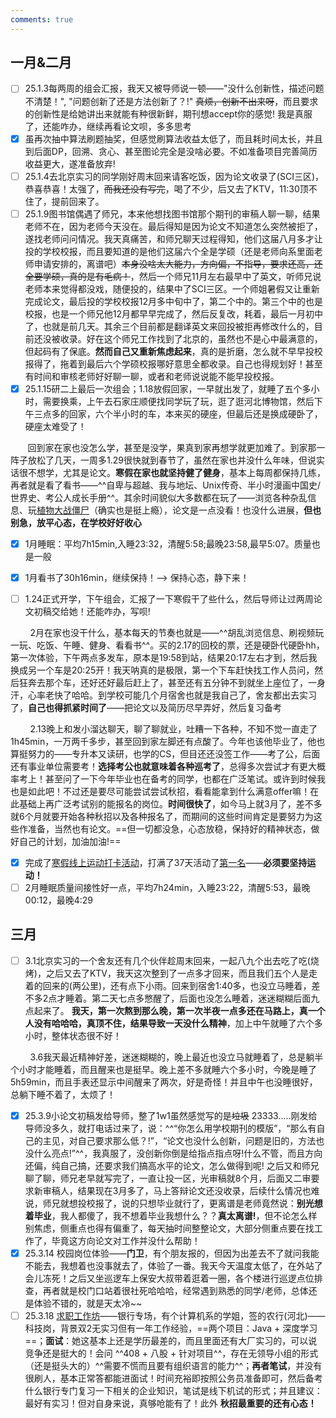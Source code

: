 ```yaml
--- 
comments: true
---
```


## 一月&二月

- [ ] 25.1.3每两周的组会汇报，我天又被导师说一顿——"没什么创新性，描述问题不清楚！", "问题创新了还是方法创新了？!" ~~真烦，创新不出来呀~~，而且要求的创新性是给她讲出来就能有种很新鲜，期刊想accept你的感觉! 我是真服了，还能咋办，继续再看论文呗，多多思考
- [x] 虽再次抽中算法刷题抽奖，但感觉刷算法收益太低了，而且耗时间太长，并且到后面DP，回溯、贪心、甚至图论完全是没啥必要。不如准备项目完善简历收益更大，遂准备放弃!
- [ ] 25.1.4去北京实习的同学刚好周末回来请客吃饭，因为论文收录了(SCI三区)，恭喜恭喜！太强了，~~而我还没有写完~~，喝了不少，后又去了KTV，11:30顶不住了，提前回来了。
- [ ] 25.1.9图书馆偶遇了师兄，本来他想找图书馆那个期刊的审稿人聊一聊，结果老师不在，因为老师今天没在。最后得知是因为论文不知道怎么突然被拒了，遂找老师问问情况。我天真痛苦，和师兄聊天过程得知，他们这届八月多才让投的学校校报，而且要知道的是他们这届六个全是学硕（还是老师向系里面老师申请安排的，离谱吧）~~本身没啥太大能力，方向偏，不指导，要求还高，还全要学硕，真的是有毛病！~~，然后一个师兄11月左右最早中了英文，听师兄说老师本来觉得都没戏，随便投的，结果中了SCI三区。一个师姐暑假又让重新完成论文，最后投的学校校报12月多中旬中了，第二个中的。第三个中的也是校报，也是一个师兄他12月都早早完成了，然后反复改，耗着，最后一月初中了，也就是前几天。其余三个目前都是翻译英文来回投被拒再修改什么的，目前还没被收录。好在这个师兄工作找到了北京的，虽然也不是心中最满意的，但起码有了保底。**然而自己又重新焦虑起来**，真的是折磨，怎么就不早早投校报得了，拖着到最后六个学硕校报哪好意思全都收录。自己也得规划好！甚至有时间和审核老师好好聊一聊，或者和老师说说能不能早投校报。
- [x] 25.1.15研二上最后一次组会；1.18放假回家，一早就出发了，就睡了五个多小时，需要换乘，上午去石家庄顺便找同学玩了玩，逛了逛河北博物馆，然后下午三点多的回家，六个半小时的车，本来买的硬座，但最后还是换成硬卧了，硬座太难受了！

&nbsp;&nbsp; &nbsp; &nbsp; 回到家在家也没怎么学，甚至是没学，果真到家再想学就更加难了。到家那一阵子放松了几天，一周多1.29很快就到春节了，虽然在家也并没什么年味，但说实话很不想学，尤其是论文。**寒假在家也就坚持健了健身**，基本上每周都保持几练，再者就是看了看书——^^自卑与超越、我与地坛、Unix传奇、半小时漫画中国史/世界史、考公人成长手册^^。其余时间貌似大多数都在玩了——浏览各种杂乱信息、玩[植物大战僵尸](https://www.pvzhe.com/hybrid/)（确实也是挺上瘾），论文是一点没看！也没什么进展，**但也别急，放平心态，在学校好好收心**

- [x] 1月睡眠：平均7h15min,入睡23:32，清醒5:58;最晚23:58,最早5:07。质量也是一般
- [x] 1月看书了30h16min，继续保持！--> 保持心态，静下来！
- [ ] 1.24正式开学，下午组会，汇报了一下寒假干了些什么，然后导师让过两周论文初稿交给她！还能咋办，写呗!


&nbsp; &nbsp; &nbsp; &nbsp; 2月在家也没干什么，基本每天的节奏也就是——^^胡乱浏览信息、刷视频玩一玩、吃饭、午睡、健身、看看书^^。买的2.17的回校的票，还是硬卧代硬卧hh，第一次体验，下午两点多发车，原本是19:58到站，结果20:17左右才到，然后我换成另一个车是20:25开！我天呐真的是极限，第一个下车赶快找工作人员问，然后狂奔去那个车，还好还好最后赶上了，甚至还有五分钟不到就坐上座位了，一身汗，心率老快了哈哈。到学校可能几个月宿舍也就是我自己了，舍友都出去实习了，**自己也得抓紧时间了**——把论文以及简历尽早弄好，然后复习备考

&nbsp; &nbsp; &nbsp; &nbsp; 2.13晚上和发小溜达聊天，聊了聊就业，吐糟一下各种，不知不觉一直走了1h45min，一万两千多步，甚至回到家左脚还有点酸了。今年也该他毕业了，他也算挺努力的——专升本又读研，也学的CS，但目还还没签工作——考了公，后面还有事业单位需要考！**选择考公也就意味着各种巡考了**，总得多次尝试才有更大概率考上！甚至问了一下今年毕业也在备考的同学，也都在广泛笔试。或许到时候我也是如此吧！不过还是要尽可能尝试尝试秋招，看看能拿到什么满意offer嘛！在此基础上再广泛考试别的能报名的岗位。**时间很快了**，如今马上就3月了，差不多就6个月就要开始各种秋招以及各种报名了，而期间的这些时间肯定是要努力为这些作准备，当然也有论文。==但一切都没急，心态放稳，保持好的精神状态，做好自己的计划，加油加油!==

- [x] 完成了[寒假线上运动打卡活动](https://mp.weixin.qq.com/s/VvNlZXwRoyNz4O2FPkP8xA)，打满了37天活动了[第一名](https://mp.weixin.qq.com/s/tsyXo337OvMzywlIgfAWyQ)——**必须要坚持运动！**
- [ ] 2月睡眠质量间接性好一点，平均7h24min，入睡23:22，清醒5:53，最晚00:12，最晚4:29

## 三月

- [ ] 3.1北京实习的一个舍友还有几个伙伴趁周末回来，一起八九个出去吃了吃(烧烤)，之后又去了KTV，我天这次整到了一点多才回来，而且我们五个人是走着的回来的(两公里)，还有点下小雨。回来到宿舍1:40多，也没立马睡着，差不多2点才睡着。第二天七点多憋醒了，后面也没怎么睡着，迷迷糊糊后面九点起来了。 **我天，第一次熬到那么晚，第一次半夜一点多还在马路上，真一个人没有哈哈哈，真顶不住，结果导致一天没什么精神**，加上中午就睡了六个多小时，整体状态很不好！

&nbsp; &nbsp; &nbsp; &nbsp; 3.6我天最近精神好差，迷迷糊糊的，晚上最近也没立马就睡着了，总是躺半个小时才能睡着，而且醒来也是挺早。晚上差不多就睡六个多小时，今晚是睡了5h59min，而且手表还显示中间醒来了两次，好是奇怪！并且中午也没睡很好，总躺下睡不着了，太烦了！

- [x] 25.3.9小论文初稿发给导师，整了1w1虽然感觉写的是~~垃圾~~ 23333.....刚发给导师没多久，就打电话过来了，说：^^“你怎么用学校期刊的模版”，“那么有自己的主见，对自己要求那么低？!”，“论文也没什么创新，问题是旧的，方法也没什么亮点!”^^，我真服了，没创新你倒是给指点指点呀!什么不管，而且方向还偏，纯自己搞，还要求我们搞高水平的论文，怎么做得到呢! 之后又和师兄聊了聊，师兄老早就写完了，一直让投一区，光审稿就8个月，后面又二审要求新审稿人，结果现在3月多了，马上答辩论文还没收录，后续什么情况也难说，师兄就想投校报了，说的只想毕业就行了，更离谱是老师竟然说：**别光想着毕业**，我人都傻了，我不想着毕业我想什么？？**真太离谱!**，但不论怎么样别焦虑，侧重点也得有偏重了，每天抽时间整整论文，大部分侧重点要在找工作了，毕竟这方向论文对工作并没什么帮助！
- [x] 25.3.14 校园岗位体验——**门卫**，有个朋友报的，但因为出差去不了就问我能不能去，我想着也没事就去了，体验了一番。我天今天温度太低了，在外站了会儿冻死！之后又坐巡逻车上保安大叔带着逛着一圈，各个楼进行巡逻点位排查，再者就是校门口站着很社死哈哈哈，经常遇到熟悉的同学/老师，总体还是体验不错的，就是天太冷~~
- [ ] 25.3.18 [求职工作坊](https://mp.weixin.qq.com/s/0Ze2LkRtvJkMwg7wmsCUKA)——银行专场，有个计算机系的学姐，签的农行(河北)——科技岗，背景双2无实习但有一年工作经验，==两个项目：Java + 深度学习==；**面试**：她这基本上还是学历最差的，而且里面还有大厂实习的，可以说竞争还是挺大的！会问 ^^408 + 八股 + 针对项目^^，存在无领导小组的形式（还是挺头大的）^^需要不慌而且要有组织语言的能力^^；**再者笔试**，并没有很刷人，基本正常答都能进面试！时间充裕即按照公务员准备即可，然后备考什么银行专门复习一下相关的企业知识，笔试是线下机试的形式；并且建议：最好有实习！但对自身来说，真够呛能有了！此外 **秋招最重要的还有心态！** 